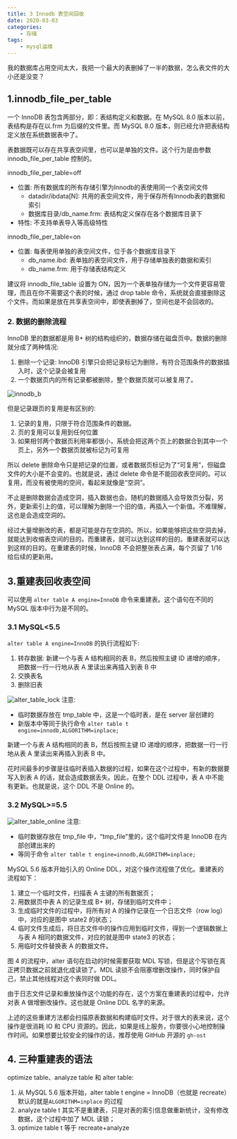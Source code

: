 ```yaml
---
title: 3 Innodb 表空间回收
date: 2020-03-03
categories:
    - 存储
tags:
    - mysql运维
---
```


我的数据库占用空间太大，我把一个最大的表删掉了一半的数据，怎么表文件的大小还是没变？

<!-- more -->

## 1.innodb_file_per_table
一个 InnoDB 表包含两部分，即：表结构定义和数据。在 MySQL 8.0 版本以前，表结构是存在以.frm 为后缀的文件里。而 MySQL 8.0 版本，则已经允许把表结构定义放在系统数据表中了。

表数据既可以存在共享表空间里，也可以是单独的文件。这个行为是由参数 innodb_file_per_table 控制的。

innodb_file_per_table=off
- 位置: 所有数据库的所有存储引擎为Innodb的表使用同一个表空间文件
  - datadir/ibdata[N]: 共用的表空间文件，用于保存所有Innodb表的数据和索引
  - 数据库目录/db_name.frm: 表结构定义保存在各个数据库目录下
- 特性: 不支持单表导入等高级特性

innodb_file_per_table=on
- 位置: 每表使用单独的表空间文件，位于各个数据库目录下
  - db_name.ibd: 表单独的表空间文件，用于存储单独表的数据和索引
  - db_name.frm: 用于存储表结构定义

建议将 innodb_file_table 设置为 ON，因为一个表单独存储为一个文件更容易管理，而且在你不需要这个表的时候，通过 drop table 命令，系统就会直接删除这个文件。而如果是放在共享表空间中，即使表删掉了，空间也是不会回收的。

### 2. 数据的删除流程
InnoDB 里的数据都是用 B+ 树的结构组织的，数据存储在磁盘页中。数据的删除就分成了两种情况:
1. 删除一个记录: InnoDB 引擎只会把记录标记为删除，有符合范围条件的数据插入时，这个记录会被复用
2. 一个数据页内的所有记录都被删除，整个数据页就可以被复用了。

![innodb_b](/images/mysql/MySQL45讲/innodb_b.png)

但是记录跟页的复用是有区别的:
1. 记录的复用，只限于符合范围条件的数据。
2. 页的复用可以复用到任何位置
3. 如果相邻两个数据页利用率都很小，系统会把这两个页上的数据合到其中一个页上，另外一个数据页就被标记为可复用

所以 delete 删除命令只是把记录的位置，或者数据页标记为了“可复用”，但磁盘文件的大小是不会变的。也就是说，通过 delete 命令是不能回收表空间的。可以复用，而没有被使用的空间，看起来就像是“空洞”。

不止是删除数据会造成空洞，插入数据也会。随机的数据插入会导致页分裂，另外，更新索引上的值，可以理解为删除一个旧的值，再插入一个新值。不难理解，这也是会造成空洞的。

经过大量增删改的表，都是可能是存在空洞的。所以，如果能够把这些空洞去掉，就能达到收缩表空间的目的。而重建表，就可以达到这样的目的。重建表就可以达到这样的目的。在重建表的时候，InnoDB 不会把整张表占满，每个页留了 1/16 给后续的更新用。

## 3.重建表回收表空间
可以使用 `alter table A engine=InnoDB` 命令来重建表。这个语句在不同的 MySQL 版本中行为是不同的。

### 3.1 MySQL<5.5
`alter table A engine=InnoDB` 的执行流程如下: 
1. 转存数据: 新建一个与表 A 结构相同的表 B，然后按照主键 ID 递增的顺序，把数据一行一行地从表 A 里读出来再插入到表 B 中
2. 交换表名
3. 删除旧表

![alter_table_lock](/images/mysql/MySQL45讲/alter_table_lock.png)
注意:  
- 临时数据存放在 tmp_table 中，这是一个临时表，是在 server 层创建的
- 新版本中等同于执行命令 `alter table t engine=innodb,ALGORITHM=inplace;`

新建一个与表 A 结构相同的表 B，然后按照主键 ID 递增的顺序，把数据一行一行地从表 A 里读出来再插入到表 B 中。

花时间最多的步骤是往临时表插入数据的过程，如果在这个过程中，有新的数据要写入到表 A 的话，就会造成数据丢失。因此，在整个 DDL 过程中，表 A 中不能有更新。也就是说，这个 DDL 不是 Online 的。

### 3.2 MySQL>=5.5

![alter_table_online](/images/mysql/MySQL45讲/alter_table_online.png)
注意: 
- 临时数据存放在 tmp_file 中，“tmp_file”里的，这个临时文件是 InnoDB 在内部创建出来的
- 等同于命令 `alter table t engine=innodb,ALGORITHM=inplace;`

MySQL 5.6 版本开始引入的 Online DDL，对这个操作流程做了优化。重建表的流程如下：
1. 建立一个临时文件，扫描表 A 主键的所有数据页；
2. 用数据页中表 A 的记录生成 B+ 树，存储到临时文件中；
3. 生成临时文件的过程中，将所有对 A 的操作记录在一个日志文件（row log）中，对应的是图中 state2 的状态；
4. 临时文件生成后，将日志文件中的操作应用到临时文件，得到一个逻辑数据上与表 A 相同的数据文件，对应的就是图中 state3 的状态；
5. 用临时文件替换表 A 的数据文件。

图 4 的流程中，alter 语句在启动的时候需要获取 MDL 写锁，但是这个写锁在真正拷贝数据之前就退化成读锁了。MDL 读锁不会阻塞增删改操作，同时保护自己，禁止其他线程对这个表同时做 DDL。

由于日志文件记录和重放操作这个功能的存在，这个方案在重建表的过程中，允许对表 A 做增删改操作。这也就是 Online DDL 名字的来源。

上述的这些重建方法都会扫描原表数据和构建临时文件。对于很大的表来说，这个操作是很消耗 IO 和 CPU 资源的。因此，如果是线上服务，你要很小心地控制操作时间。如果想要比较安全的操作的话，推荐使用 GitHub 开源的 `gh-ost` 

## 4. 三种重建表的语法
optimize table、analyze table 和 alter table:
1. 从 MySQL 5.6 版本开始，alter table t engine = InnoDB（也就是 recreate）默认的就是`ALGORITHM=inplace` 的过程
2. analyze table t 其实不是重建表，只是对表的索引信息做重新统计，没有修改数据，这个过程中加了 MDL 读锁；
3. optimize table t 等于 recreate+analyze
